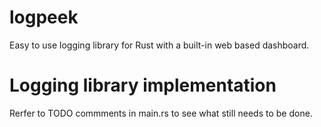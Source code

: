 logpeek
===

Easy to use logging library for Rust with a built-in web based dashboard.

# Logging library implementation

Rerfer to TODO commments in main.rs to see what still needs to be done.